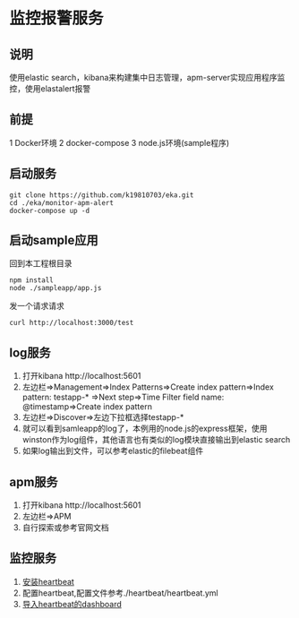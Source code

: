 # 监控报警服务

##  说明
使用elastic search，kibana来构建集中日志管理，apm-server实现应用程序监控，使用elastalert报警

##  前提
1 Docker环境
2 docker-compose
3 node.js环境(sample程序)
##  启动服务
```Shell
git clone https://github.com/k19810703/eka.git
cd ./eka/monitor-apm-alert
docker-compose up -d
```

## 启动sample应用
回到本工程根目录
```Shell
npm install
node ./sampleapp/app.js
```
发一个请求请求
```Shell
curl http://localhost:3000/test
```

## log服务
1.  打开kibana http://localhost:5601
2.  左边栏=>Management=>Index Patterns=>Create index pattern=>Index pattern: testapp-* =>Next step=>Time Filter field name: @timestamp=>Create index pattern
3.  左边栏=>Discover=>左边下拉框选择testapp-*
4.  就可以看到samleapp的log了，本例用的node.js的express框架，使用winston作为log组件，其他语言也有类似的log模块直接输出到elastic search
5.  如果log输出到文件，可以参考elastic的filebeat组件

##  apm服务
1.  打开kibana http://localhost:5601
2.  左边栏=>APM
3.  自行探索或参考官网文档

## 监控服务
1.  [安装heartbeat](https://www.elastic.co/guide/en/beats/heartbeat/current/heartbeat-installation.html)
2.  配置heartbeat,配置文件参考./heartbeat/heartbeat.yml
3.  [导入heartbeat的dashboard](https://github.com/elastic/uptime-contrib)

